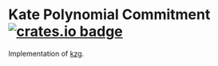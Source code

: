 # Kate Polynomial Commitment [![crates.io badge](https://img.shields.io/crates/v/zero-kzg.svg)](https://crates.io/crates/zero-kzg)

Implementation of [kzg](https://www.iacr.org/archive/asiacrypt2010/6477178/6477178.pdf).
